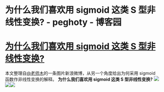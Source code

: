
# 为什么我们喜欢用 sigmoid 这类 S 型非线性变换? - peghoty - 博客园






# [为什么我们喜欢用 sigmoid 这类 S 型非线性变换?](https://www.cnblogs.com/peghoty/p/3798544.html)

本文整理自[@老师木](http://weibo.com/1991303247/z8EJ4xQzb)的一条图片新浪微博，从另一个角度给出为何采用 sigmoid 函数作非线性变换的解释。
**为什么我们喜欢用 sigmoid 这类 S 型非线性变换?**
![](http://img.blog.csdn.net/20130909230509437)![](http://img.blog.csdn.net/20130909230519953)![](http://img.blog.csdn.net/20130909230427343)






